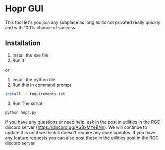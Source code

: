 # Hopr GUI

This tool let's you join any subplace as long as its not privated really quickly and with 100% chance of success.

## Installation
1. Install the exe file
2. Run it

or

1. Install the python file
2. Run this in command prompt
```bash
install -r requirements.txt
```
3. Run The script
```bash
python hopr.py
```

If you have any questions or need help, ask in the post in utilities in the RGC discord server (https://discord.gg/ASBxMYeBNn).
We will continue to update this until we think it doesn't require any more updates. If you have any feature requests you can also post those in the utilities post in the RGC discord server
